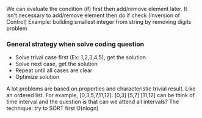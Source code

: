 We can evaluate the condition (if) first then add/remove element later. It isn't necessary to add/remove element then do if check (Inversion of Control) 
Example: building smallest integer from string  by removing digits problem

### General strategy when solve coding question
 - Solve trival case first (Ex: 1,2,3,4,5), get the solution
 - Solve next case, get the solution
 - Repeat until all cases are clear
 - Optimize solution 

A lot problems are based on properties and characteristic trivial result. Like an ordered list. For example, [0,3,5,7,11,12]. [0,3] [5,7] [11,12] can be think of time interval and the question is that can we attend all intervals? The technique: try to SORT first O(nlogn)